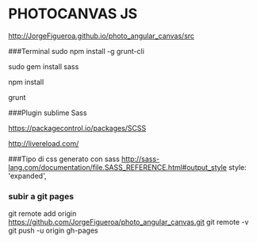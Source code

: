 # PHOTOCANVAS JS
http://JorgeFigueroa.github.io/photo_angular_canvas/src    

###Terminal
sudo npm install -g grunt-cli

sudo gem install sass

npm install

grunt


###Plugin sublime Sass

https://packagecontrol.io/packages/SCSS

http://livereload.com/


###Tipo di css generato con sass
http://sass-lang.com/documentation/file.SASS_REFERENCE.html#output_style
style: 'expanded',


### subir a git pages
git remote add origin https://github.com/JorgeFigueroa/photo_angular_canvas.git
git remote -v
git push -u origin gh-pages
                
                
                
              
